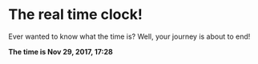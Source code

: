 # The real time clock!

Ever wanted to know what the time is? Well, your journey is about to end!

**The time is Nov 29, 2017, 17:28**